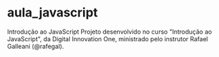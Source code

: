 # aula_javascript
Introdução ao JavaScript
Projeto desenvolvido no curso "Introdução ao JavaScript", da Digital Innovation One, ministrado pelo instrutor Rafael Galleani (@rafegal).
